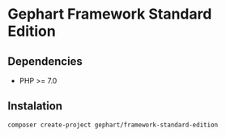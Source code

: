 Gephart Framework Standard Edition
===

Dependencies
---
 - PHP >= 7.0

Instalation
---

```bash
composer create-project gephart/framework-standard-edition
```